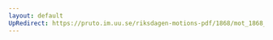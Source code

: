 ```yaml
---
layout: default
UpRedirect: https://pruto.im.uu.se/riksdagen-motions-pdf/1868/mot_1868__fk__67.pdf
---
```

